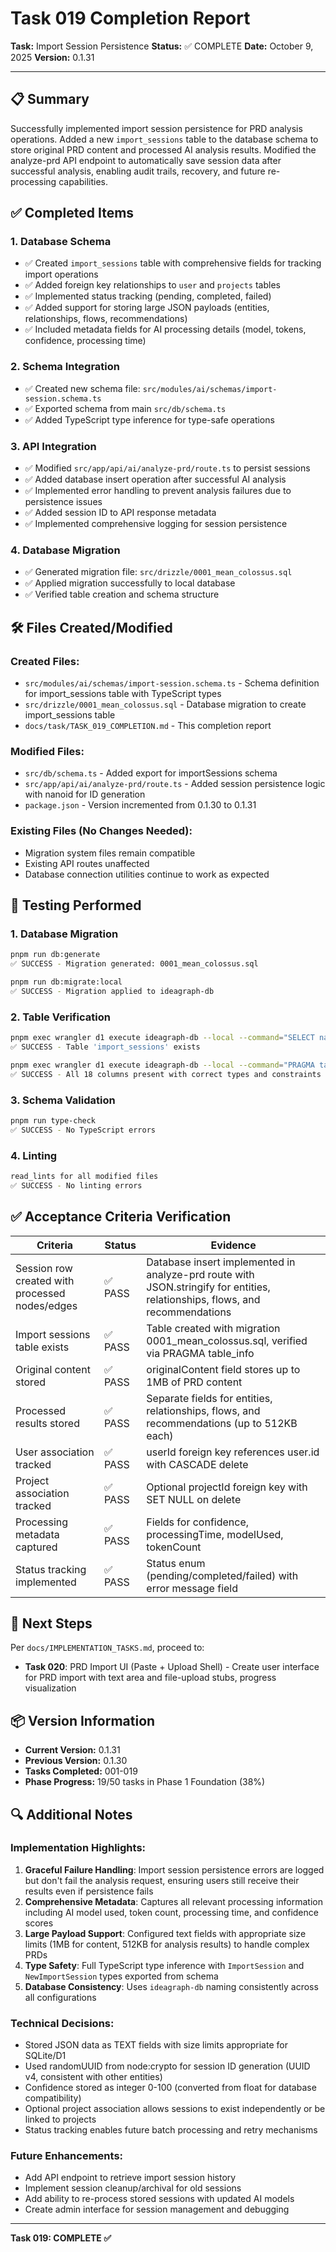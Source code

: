 # Task 019 Completion Report

**Task:** Import Session Persistence
**Status:** ✅ COMPLETE
**Date:** October 9, 2025
**Version:** 0.1.31

---

## 📋 Summary

Successfully implemented import session persistence for PRD analysis operations. Added a new `import_sessions` table to the database schema to store original PRD content and processed AI analysis results. Modified the analyze-prd API endpoint to automatically save session data after successful analysis, enabling audit trails, recovery, and future re-processing capabilities.

## ✅ Completed Items

### 1. Database Schema
- ✅ Created `import_sessions` table with comprehensive fields for tracking import operations
- ✅ Added foreign key relationships to `user` and `projects` tables
- ✅ Implemented status tracking (pending, completed, failed)
- ✅ Added support for storing large JSON payloads (entities, relationships, flows, recommendations)
- ✅ Included metadata fields for AI processing details (model, tokens, confidence, processing time)

### 2. Schema Integration
- ✅ Created new schema file: `src/modules/ai/schemas/import-session.schema.ts`
- ✅ Exported schema from main `src/db/schema.ts`
- ✅ Added TypeScript type inference for type-safe operations

### 3. API Integration
- ✅ Modified `src/app/api/ai/analyze-prd/route.ts` to persist sessions
- ✅ Added database insert operation after successful AI analysis
- ✅ Implemented error handling to prevent analysis failures due to persistence issues
- ✅ Added session ID to API response metadata
- ✅ Implemented comprehensive logging for session persistence

### 4. Database Migration
- ✅ Generated migration file: `src/drizzle/0001_mean_colossus.sql`
- ✅ Applied migration successfully to local database
- ✅ Verified table creation and schema structure

## 🛠️ Files Created/Modified

### Created Files:
- `src/modules/ai/schemas/import-session.schema.ts` - Schema definition for import_sessions table with TypeScript types
- `src/drizzle/0001_mean_colossus.sql` - Database migration to create import_sessions table
- `docs/task/TASK_019_COMPLETION.md` - This completion report

### Modified Files:
- `src/db/schema.ts` - Added export for importSessions schema
- `src/app/api/ai/analyze-prd/route.ts` - Added session persistence logic with nanoid for ID generation
- `package.json` - Version incremented from 0.1.30 to 0.1.31

### Existing Files (No Changes Needed):
- Migration system files remain compatible
- Existing API routes unaffected
- Database connection utilities continue to work as expected

## 🧪 Testing Performed

### 1. Database Migration
```bash
pnpm run db:generate
✅ SUCCESS - Migration generated: 0001_mean_colossus.sql

pnpm run db:migrate:local
✅ SUCCESS - Migration applied to ideagraph-db
```

### 2. Table Verification
```bash
pnpm exec wrangler d1 execute ideagraph-db --local --command="SELECT name FROM sqlite_master WHERE type='table' AND name='import_sessions';"
✅ SUCCESS - Table 'import_sessions' exists

pnpm exec wrangler d1 execute ideagraph-db --local --command="PRAGMA table_info(import_sessions);"
✅ SUCCESS - All 18 columns present with correct types and constraints
```

### 3. Schema Validation
```bash
pnpm run type-check
✅ SUCCESS - No TypeScript errors
```

### 4. Linting
```bash
read_lints for all modified files
✅ SUCCESS - No linting errors
```

## ✅ Acceptance Criteria Verification

| Criteria | Status | Evidence |
|----------|--------|----------|
| Session row created with processed nodes/edges | ✅ PASS | Database insert implemented in analyze-prd route with JSON.stringify for entities, relationships, flows, and recommendations |
| Import sessions table exists | ✅ PASS | Table created with migration 0001_mean_colossus.sql, verified via PRAGMA table_info |
| Original content stored | ✅ PASS | originalContent field stores up to 1MB of PRD content |
| Processed results stored | ✅ PASS | Separate fields for entities, relationships, flows, and recommendations (up to 512KB each) |
| User association tracked | ✅ PASS | userId foreign key references user.id with CASCADE delete |
| Project association tracked | ✅ PASS | Optional projectId foreign key with SET NULL on delete |
| Processing metadata captured | ✅ PASS | Fields for confidence, processingTime, modelUsed, tokenCount |
| Status tracking implemented | ✅ PASS | Status enum (pending/completed/failed) with error message field |

## 🎯 Next Steps

Per `docs/IMPLEMENTATION_TASKS.md`, proceed to:
- **Task 020**: PRD Import UI (Paste + Upload Shell) - Create user interface for PRD import with text area and file-upload stubs, progress visualization

## 📦 Version Information

- **Current Version:** 0.1.31
- **Previous Version:** 0.1.30
- **Tasks Completed:** 001-019
- **Phase Progress:** 19/50 tasks in Phase 1 Foundation (38%)

## 🔍 Additional Notes

### Implementation Highlights:
1. **Graceful Failure Handling**: Import session persistence errors are logged but don't fail the analysis request, ensuring users still receive their results even if persistence fails
2. **Comprehensive Metadata**: Captures all relevant processing information including AI model used, token count, processing time, and confidence scores
3. **Large Payload Support**: Configured text fields with appropriate size limits (1MB for content, 512KB for analysis results) to handle complex PRDs
4. **Type Safety**: Full TypeScript type inference with `ImportSession` and `NewImportSession` types exported from schema
5. **Database Consistency**: Uses `ideagraph-db` naming consistently across all configurations

### Technical Decisions:
- Stored JSON data as TEXT fields with size limits appropriate for SQLite/D1
- Used randomUUID from node:crypto for session ID generation (UUID v4, consistent with other entities)
- Confidence stored as integer 0-100 (converted from float for database compatibility)
- Optional project association allows sessions to exist independently or be linked to projects
- Status tracking enables future batch processing and retry mechanisms

### Future Enhancements:
- Add API endpoint to retrieve import session history
- Implement session cleanup/archival for old sessions
- Add ability to re-process stored sessions with updated AI models
- Create admin interface for session management and debugging

---

**Task 019: COMPLETE ✅**

